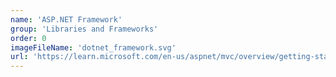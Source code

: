 ```yaml
---
name: 'ASP.NET Framework'
group: 'Libraries and Frameworks'
order: 0
imageFileName: 'dotnet_framework.svg'
url: 'https://learn.microsoft.com/en-us/aspnet/mvc/overview/getting-started/introduction/getting-started'
---
```

